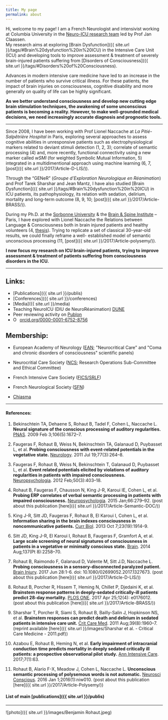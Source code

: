 ```yaml
---
title: My page
permalink: about
---
```


Hi, welcome to my page! I am a French Neurologist and intensivist working at Columbia University in the [Neuro-ICU research team](http://columbianeurology.org/research/divisions-and-programs/neurocritical-care) led by Prof Jan Claassen.  
My research aims at exploring [Brain Dysfunction]({{ site.url }}/tags/#Brain%20dysfunction%20in%20ICU) in the Intensive Care Unit (ICU) and developing tools to improve assessment & treatment of severely brain-injured patients suffering from [Disorders of Consciousness]({{ site.url }}/tags/#Disorders%20of%20Consciousness).

Advances in modern intensive care medicine have led to an increase in the number of patients who survive critical illness. For these patients, the impact of brain injuries on consciousness, cognitive disability and more generally on quality of life can be highly significant.  

**As we better understand consciousness and develop new cutting edge brain stimulation techniques, the awakening of some unconscious patients is becoming  a reality. However, to make well-grounded medical decisions, we need increasingly accurate diagnosis and prognostic tools.**

____

Since 2008, I have been working with Prof Lionel Naccache at *La Pitié-Salpêtrière Hospital* in Paris, exploring several approaches to assess cognitive abilities in unresponsive patients such as electrophysiological markers related to deviant stimuli detection (1, 2, 3); correlate of semantic processing (4) and, more recently, functional connectivity using a new marker called *wSMI* (for weighted Symbolic Mutual Information, 5) integrated in a multidimentional approach using machine learning (6, 7, [post]({{ site.url }}/2017/Article-D-LIS/)).

Through the “GENeR” (*Groupe d’Exploration Neurologique en Réanimation*) and Prof Tarek Sharshar and Jean Mantz, I have also studied [Brain Dysfunction]({{ site.url }}/tags/#Brain%20dysfunction%20in%20ICU) in ICU patients, its pathophysiology, its relation with sedation, delirium, mortality and long-term outcome  (8, 9, 10; [post]({{ site.url }}/2017/Article-BRASS/)).

During my Ph.D. at the [Sorbonne University](https://sorbonne-universite.fr/en) & the [Brain & Spine Institute](http://icm-institute.org/en/team/team-bartolomeo-cohen-naccache/) – Paris, I have explored with Lionel Naccache the Relations between Language & Consciousness both in brain injured patients and healthy volunteers (4, [thesis](https://tel.archives-ouvertes.fr/tel-01372200)). Trying to replicate a set of classical 30-year-old  results, we could finally reframe a well- established model of semantic unconscious processing (11, [post]({{ site.url }}/2017/Article-polysemy/)).

**I now focus my research on ICU brain-injured patients, trying to improve assessment & treatment of patients suffering from consciousness disorders in the ICU.**

---
## Links:
* [Publications]({{ site.url }}/publis)
* [Conferences]({{ site.url }}/conferences)
* [Media]({{ site.url }}/media)
* Teaching NeuroICU (DIU de NeuroRéanimation) [DUNE](http://www.du-neuroreanimation.fr/)
* Peer reviewing activity on [Publon]
* <a href="https://orcid.org/0000-0001-6752-8756" target="orcid.widget" rel="noopener noreferrer" style="vertical-align:top;"><img src="https://orcid.org/sites/default/files/images/orcid_16x16.png" style="width:1em;margin-right:.5em;" alt="ORCID iD icon">orcid.org/0000-0001-6752-8756</a>   



## Membership:
* European Academy of Neurology ([EAN](https://www.ean.org/); "Neurocritical Care" and "Coma and chronic disorders of consciousness" scientific panels)
* Neurocritial Care Society ([NCS](https://www.neurocriticalcare.org/home); Research Operations Sub-Committee and Ethical Committee)
* French Intensive Care Society ([FICS/SRLF](https://www.srlf.org/en/home/))
* French Neurological Society ([SFN](https://www.sf-neuro.org/))
* [Chiasma](https://www.chiasma.co/)

  [Google Scholar]: https://scholar.google.fr/citations?hl=fr&user=jgHpg1oAAAAJ&view_op=list_works&sortby=pubdate
  [Researchgate]:https://www.researchgate.net/profile/Benjamin_Rohaut
  [Pubmed]:https://www.ncbi.nlm.nih.gov/pubmed/?term=Rohaut+B%5BAuthor%5D+OR+Rohaut+B%5BInvestigator%5D
  [Publon]:https://publons.com/author/1235063/benjamin-rohaut#profile

___

#### References:

1. Bekinschtein TA, Dehaene S, Rohaut B, Tadel F, Cohen L, Naccache L. **Neural signature of the conscious processing of auditory regularities.** [PNAS](http://dx.doi.org/10.1073/pnas.0809667106). 2009 Feb 3;106(5):1672–7.

2. Faugeras F, Rohaut B, Weiss N, Bekinschtein TA, Galanaud D, Puybasset L, et al. **Probing consciousness with event-related potentials in the vegetative state.** [Neurology](http://dx.doi.org/10.1212/WNL.0b013e3182217ee8). 2011 Jul 19;77(3):264–8.

3. Faugeras F, Rohaut B, Weiss N, Bekinschtein T, Galanaud D, Puybasset L, et al.  **Event related potentials elicited by violations of auditory regularities in patients with impaired consciousness.** [Neuropsychologia](http://dx.doi.org/10.1016/j.neuropsychologia.2011.12.015). 2012 Feb;50(3):403–18.

4. Rohaut B, Faugeras F, Chausson N, King J-R, Karoui IE, Cohen L, et al. **Probing ERP correlates of verbal semantic processing in patients with impaired consciousness.** [Neuropsychologia](http://dx.doi.org/10.1016/j.neuropsychologia.2014.10.014). 2015 Jan;66:279–92. (post about this publication [here]({{ site.url }}/2017/Article-Semantic-DOC/))

5. King J-R, Sitt JD, Faugeras F, Rohaut B, El Karoui I, Cohen L, et al. **Information sharing in the brain indexes consciousness in noncommunicative patients.** [Curr Biol](http://dx.doi.org/10.1016/j.cub.2013.07.075). 2013 Oct 7;23(19):1914–9.

6. Sitt JD, King J-R, El Karoui I, Rohaut B, Faugeras F, Gramfort A, et al. **Large scale screening of neural signatures of consciousness in patients in a vegetative or minimally conscious state.** [Brain](https://doi.org/10.1093/brain/awu141). 2014 Aug;137(Pt 8):2258–70.

7. Rohaut B, Raimondo F, Galanaud D, Valente M, Sitt J.D, Naccache L. **Probing consciousness in a sensory-disconnected paralyzed patient.** [Brain Injury](http://dx.doi.org/10.1080/02699052.2017.1327673). 2017 Jun 28:1-6. doi: 10.1080/02699052.2017.1327673. (post about this publication [here]({{ site.url }}/2017/Article-D-LIS/))

8. Rohaut B, Porcher R, Hissem T, Heming N, Chillet P, Djedaini K, et al. **Brainstem response patterns in deeply-sedated critically-ill patients predict 28-day mortality.** [PLOS ONE](https://doi.org/10.1371/journal.pone.0176012). 2017 Apr 25;12(4): e0176012. (post about this publication [here]({{ site.url }}/2017/Article-BRASS/))

9. Sharshar T, Porcher R, Siami S, Rohaut B, Bailly-Salin J, Hopkinson NS, et al. **Brainstem responses can predict death and delirium in sedated patients in intensive care unit.** [Crit Care Med](http://dx.doi.org/10.1097/CCM.0b013e31821b843b). 2011 Aug;39(8):1960–7. (reprint available [here]({{ site.url }}/images/Sharshar et al. - Critical Care Medicine - 2011.pdf))

10. Azabou E, Rohaut B, Heming N, et al. **Early impairment of intracranial conduction time predicts mortality in deeply sedated critically ill patients: a prospective observational pilot study.** [Ann Intensive Care]((http://dx.doi.org/10.1080/02699052.2017.1327673)). 2017;7(1):63.

11. Rohaut B, Alario F-X, Meadow J, Cohen L, Naccache L. **Unconscious semantic processing of polysemous words is not automatic.** [Neurosci Conscious](https://doi.org/10.1093/nc/niw010). 2016 Jan 1;2016(1):niw010. (post about this publication [here]({{ site.url }}/2017/Article-Polysemy/))

#### List of main [publications]({{ site.url }}/publis)


---


![photo]({{ site.url }}/images/Benjamin Rohaut.jpeg)
